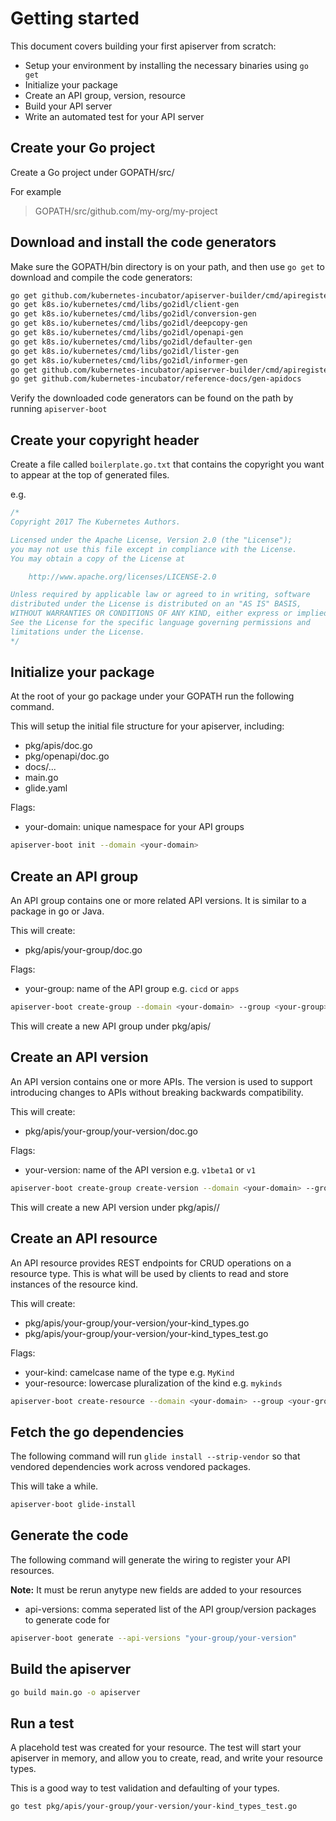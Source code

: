 # Getting started

This document covers building your first apiserver from scratch:

- Setup your environment by installing the necessary binaries using `go get`
- Initialize your package
- Create an API group, version, resource
- Build your API server
- Write an automated test for your API server

## Create your Go project

Create a Go project under GOPATH/src/

For example

> GOPATH/src/github.com/my-org/my-project

## Download and install the code generators

Make sure the GOPATH/bin directory is on your path, and then use
 `go get` to download and compile the code generators:

```sh
go get github.com/kubernetes-incubator/apiserver-builder/cmd/apiregister-boot
go get k8s.io/kubernetes/cmd/libs/go2idl/client-gen
go get k8s.io/kubernetes/cmd/libs/go2idl/conversion-gen
go get k8s.io/kubernetes/cmd/libs/go2idl/deepcopy-gen
go get k8s.io/kubernetes/cmd/libs/go2idl/openapi-gen
go get k8s.io/kubernetes/cmd/libs/go2idl/defaulter-gen
go get k8s.io/kubernetes/cmd/libs/go2idl/lister-gen
go get k8s.io/kubernetes/cmd/libs/go2idl/informer-gen
go get github.com/kubernetes-incubator/apiserver-builder/cmd/apiregister-gen
go get github.com/kubernetes-incubator/reference-docs/gen-apidocs
```

Verify the downloaded code generators can be found on the path by running
`apiserver-boot`

## Create your copyright header

Create a file called `boilerplate.go.txt` that contains the copyright
you want to appear at the top of generated files.

e.g.

```go
/*
Copyright 2017 The Kubernetes Authors.

Licensed under the Apache License, Version 2.0 (the "License");
you may not use this file except in compliance with the License.
You may obtain a copy of the License at

    http://www.apache.org/licenses/LICENSE-2.0

Unless required by applicable law or agreed to in writing, software
distributed under the License is distributed on an "AS IS" BASIS,
WITHOUT WARRANTIES OR CONDITIONS OF ANY KIND, either express or implied.
See the License for the specific language governing permissions and
limitations under the License.
*/
```

## Initialize your package

At the root of your go package under your GOPATH run the following command.

This will setup the initial file structure for your apiserver, including:

- pkg/apis/doc.go
- pkg/openapi/doc.go
- docs/...
- main.go
- glide.yaml

Flags:

- your-domain: unique namespace for your API groups

```sh
apiserver-boot init --domain <your-domain>
```

## Create an API group

An API group contains one or more related API versions.  It is similar to
a package in go or Java.

This will create:

- pkg/apis/your-group/doc.go

Flags:

- your-group: name of the API group e.g. `cicd` or `apps`

```sh
apiserver-boot create-group --domain <your-domain> --group <your-group>
```

This will create a new API group under pkg/apis/<your-group>

## Create an API version

An API version contains one or more APIs.  The version is used
to support introducing changes to APIs without breaking backwards
compatibility.

This will create:

- pkg/apis/your-group/your-version/doc.go

Flags:

- your-version: name of the API version e.g. `v1beta1` or `v1`

```sh
apiserver-boot create-group create-version --domain <your-domain> --group <your-group> --version <your-version>
```

This will create a new API version under pkg/apis/<your-group>/<your-version>

## Create an API resource

An API resource provides REST endpoints for CRUD operations on a resource
type.  This is what will be used by clients to read and store instances
of the resource kind.

This will create:

- pkg/apis/your-group/your-version/your-kind_types.go
- pkg/apis/your-group/your-version/your-kind_types_test.go

Flags:

- your-kind: camelcase name of the type e.g. `MyKind`
- your-resource: lowercase pluralization of the kind e.g. `mykinds`

```sh
apiserver-boot create-resource --domain <your-domain> --group <your-group> --version <your-version> --kind <your-kind> --resource <your-resource>
```

## Fetch the go dependencies

The following command will run `glide install --strip-vendor` so that vendored dependencies work across vendored packages.

This will take a while.

```sh
apiserver-boot glide-install
```

## Generate the code

The following command will generate the wiring to register your API resources.

**Note:** It must be rerun anytype new fields are added to your resources

- api-versions: comma seperated list of the API group/version packages to generate code for

```sh
apiserver-boot generate --api-versions "your-group/your-version"
```

## Build the apiserver

```sh
go build main.go -o apiserver
```

## Run a test

A placehold test was created for your resource.  The test will
start your apiserver in memory, and allow you to create, read, and write
your resource types.

This is a good way to test validation and defaulting of your types.

```sh
go test pkg/apis/your-group/your-version/your-kind_types_test.go
```